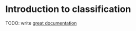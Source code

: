 # Introduction to classification

TODO: write [great documentation](http://jacobian.org/writing/what-to-write/)
